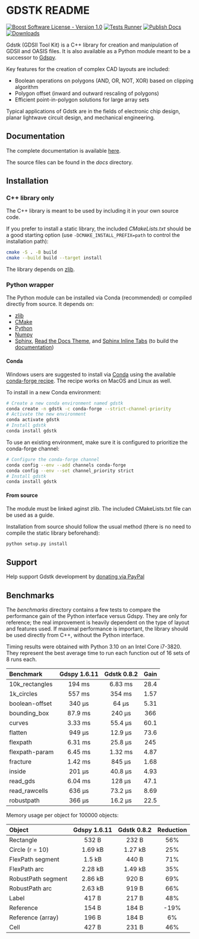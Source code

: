 # GDSTK README

[![Boost Software License - Version 1.0](https://img.shields.io/github/license/heitzmann/gdstk.svg)](https://www.boost.org/LICENSE_1_0.txt)
[![Tests Runner](https://github.com/heitzmann/gdstk/workflows/Tests%20Runner/badge.svg)](https://github.com/heitzmann/gdstk/actions)
[![Publish Docs](https://github.com/heitzmann/gdstk/workflows/Publish%20Docs/badge.svg)](http://heitzmann.github.io/gdstk)
[![Downloads](https://img.shields.io/github/downloads/heitzmann/gdstk/total.svg)](https://github.com/heitzmann/gdstk/releases)

Gdstk (GDSII Tool Kit) is a C++ library for creation and manipulation of GDSII and OASIS files.
It is also available as a Python module meant to be a successor to [Gdspy](https://github.com/heitzmann/gdspy).

Key features for the creation of complex CAD layouts are included:

* Boolean operations on polygons (AND, OR, NOT, XOR) based on clipping algorithm
* Polygon offset (inward and outward rescaling of polygons)
* Efficient point-in-polygon solutions for large array sets

Typical applications of Gdstk are in the fields of electronic chip design, planar lightwave circuit design, and mechanical engineering.


## Documentation

The complete documentation is available [here](http://heitzmann.github.io/gdstk).

The source files can be found in the _docs_ directory.


## Installation

### C++ library only

The C++ library is meant to be used by including it in your own source code.

If you prefer to install a static library, the included _CMakeLists.txt_ should be a good starting option (use `-DCMAKE_INSTALL_PREFIX=path` to control the installation path):

```sh
cmake -S . -B build
cmake --build build --target install
```

The library depends on [zlib](https://zlib.net/).

### Python wrapper

The Python module can be installed via Conda (recommended) or compiled directly from source.
It depends on:

* [zlib](https://zlib.net/)
* [CMake](https://cmake.org/)
* [Python](https://www.python.org/)
* [Numpy](https://numpy.org/)
* [Sphinx](https://www.sphinx-doc.org/), [Read the Docs Theme](https://sphinx-rtd-theme.readthedocs.io/), and [Sphinx Inline Tabs](https://sphinx-inline-tabs.readthedocs.io/) (to build the [documentation](http://heitzmann.github.io/gdstk))

#### Conda

Windows users are suggested to install via [Conda](https://www.anaconda.com/) using the available [conda-forge recipe](https://github.com/conda-forge/gdstk-feedstock).
The recipe works on MacOS and Linux as well.

To install in a new Conda environment:

```sh
# Create a new conda environment named gdstk
conda create -n gdstk -c conda-forge --strict-channel-priority
# Activate the new environment
conda activate gdstk
# Install gdstk
conda install gdstk
```

To use an existing environment, make sure it is configured to prioritize the conda-forge channel:

```sh
# Configure the conda-forge channel
conda config --env --add channels conda-forge
conda config --env --set channel_priority strict
# Install gdstk
conda install gdstk
```

#### From source

The module must be linked aginst zlib.
The included CMakeLists.txt file can be used as a guide.

Installation from source should follow the usual method (there is no need to compile the static library beforehand):

```sh
python setup.py install
```

## Support

Help support Gdstk development by [donating via PayPal](https://www.paypal.com/cgi-bin/webscr?cmd=_s-xclick&hosted_button_id=JD2EUE2WPPBQQ)


## Benchmarks

The _benchmarks_ directory contains a few tests to compare the performance gain of the Python interface versus Gdspy.
They are only for reference; the real improvement is heavily dependent on the type of layout and features used.
If maximal performance is important, the library should be used directly from C++, without the Python interface.

Timing results were obtained with Python 3.10 on an Intel Core i7-3820.
They represent the best average time to run each function out of 16 sets of 8 runs each.

| Benchmark        |   Gdspy 1.6.11   |   Gdstk 0.8.2    |   Gain   |
| :--------------- | :--------------: | :--------------: | :------: |
| 10k_rectangles   |      194 ms      |     6.83 ms      |   28.4   |
| 1k_circles       |      557 ms      |      354 ms      |   1.57   |
| boolean-offset   |      340 μs      |      64 μs       |   5.31   |
| bounding_box     |     87.9 ms      |      240 μs      |   366    |
| curves           |     3.33 ms      |     55.4 μs      |   60.1   |
| flatten          |      949 μs      |     12.9 μs      |   73.6   |
| flexpath         |     6.31 ms      |     25.8 μs      |   245    |
| flexpath-param   |     6.45 ms      |     1.32 ms      |   4.87   |
| fracture         |     1.42 ms      |      845 μs      |   1.68   |
| inside           |      201 μs      |     40.8 μs      |   4.93   |
| read_gds         |     6.04 ms      |      128 μs      |   47.1   |
| read_rawcells    |      636 μs      |     73.2 μs      |   8.69   |
| robustpath       |      366 μs      |     16.2 μs      |   22.5   |

Memory usage per object for 100000 objects:

| Object               |   Gdspy 1.6.11   |   Gdstk 0.8.2    | Reduction |
| :------------------- | :--------------: | :--------------: | :-------: |
| Rectangle            |      532 B       |      232 B       |    56%    |
| Circle (r = 10)      |     1.69 kB      |     1.27 kB      |    25%    |
| FlexPath segment     |      1.5 kB      |      440 B       |    71%    |
| FlexPath arc         |     2.28 kB      |     1.49 kB      |    35%    |
| RobustPath segment   |     2.86 kB      |      920 B       |    69%    |
| RobustPath arc       |     2.63 kB      |      919 B       |    66%    |
| Label                |      417 B       |      217 B       |    48%    |
| Reference            |      154 B       |      184 B       |    -19%   |
| Reference (array)    |      196 B       |      184 B       |     6%    |
| Cell                 |      427 B       |      231 B       |    46%    |
